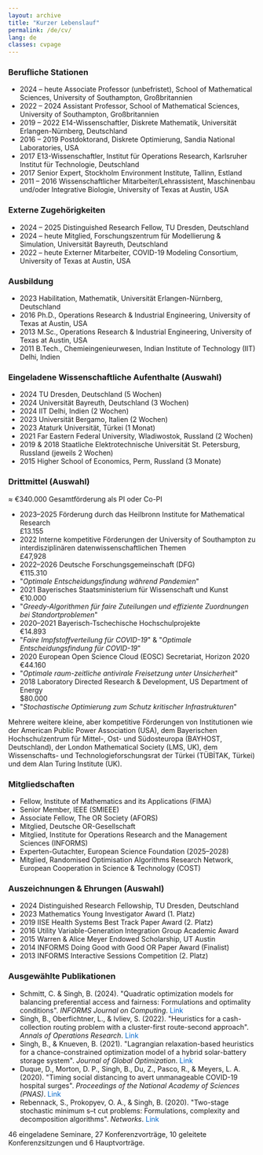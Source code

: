 ```yaml
---
layout: archive
title: "Kurzer Lebenslauf"
permalink: /de/cv/
lang: de
classes: cvpage
---
```


<style>
/* Mobile-only fix for CV year column (desktop unaffected) */
@media (max-width: 768px) {
  #cvmobile ul li {
    position: relative;
    padding-left: 7.5em;   /* left gutter for the year */
    margin-bottom: 0.5em;
  }
  #cvmobile .year {
    position: absolute;
    left: 0;
    top: 0;
    width: 7em;            /* keep years aligned; adjust if needed */
    display: inline-block;
    white-space: nowrap;   /* prevents splitting the year range */
  }
  /* Optional: nicer wrapping on narrow screens */
  #cvmobile {
    line-height: 1.45;
    overflow-wrap: anywhere;
    word-break: break-word;
    hyphens: auto;
  }
}
</style>



### Berufliche Stationen

<div id="cvmobile" class="compact-list">
<ul>
  <li><span class="year">2024 – heute</span> Associate Professor (unbefristet), School of Mathematical Sciences, University of Southampton, Großbritannien</li>
  <li><span class="year">2022 – 2024</span> Assistant Professor, School of Mathematical Sciences, University of Southampton, Großbritannien</li>
  <li><span class="year">2019 – 2022</span> E14-Wissenschaftler, Diskrete Mathematik, Universität Erlangen-Nürnberg, Deutschland</li>
  <li><span class="year">2016 – 2019</span> Postdoktorand, Diskrete Optimierung, Sandia National Laboratories, USA</li>
  <li><span class="year">2017</span> E13-Wissenschaftler, Institut für Operations Research, Karlsruher Institut für Technologie, Deutschland</li>
  <li><span class="year">2017</span> Senior Expert, Stockholm Environment Institute, Tallinn, Estland</li>
  <li><span class="year">2011 – 2016</span> Wissenschaftlicher Mitarbeiter/Lehrassistent, Maschinenbau und/oder Integrative Biologie, University of Texas at Austin, USA</li>
</ul>
</div>

### Externe Zugehörigkeiten

<div id="cvmobile" class="compact-list">
<ul>
  <li><span class="year">2024 – 2025</span> Distinguished Research Fellow, TU Dresden, Deutschland</li>
  <li><span class="year">2024 – heute</span> Mitglied, Forschungszentrum für Modellierung & Simulation, Universität Bayreuth, Deutschland</li>
  <li><span class="year">2022 – heute</span> Externer Mitarbeiter, COVID-19 Modeling Consortium, University of Texas at Austin, USA</li>
</ul>
</div>

### Ausbildung
<div id="cvmobile" class="compact-list">
<ul>
  <li><span class="year">2023</span> Habilitation, Mathematik, Universität Erlangen-Nürnberg, Deutschland</li>
  <li><span class="year">2016</span> Ph.D., Operations Research & Industrial Engineering, University of Texas at Austin, USA</li>
  <li><span class="year">2013</span> M.Sc., Operations Research & Industrial Engineering, University of Texas at Austin, USA</li>
  <li><span class="year">2011</span> B.Tech., Chemieingenieurwesen, Indian Institute of Technology (IIT) Delhi, Indien</li>
</ul>
</div>

### Eingeladene Wissenschaftliche Aufenthalte (Auswahl)
<div id="cvmobile" class="compact-list">
<ul>
  <li><span class="year">2024</span> TU Dresden, Deutschland (5 Wochen)</li>
  <li><span class="year">2024</span> Universität Bayreuth, Deutschland (3 Wochen)</li>
  <li><span class="year">2024</span> IIT Delhi, Indien (2 Wochen)</li>
  <li><span class="year">2023</span> Universität Bergamo, Italien (2 Wochen)</li>
  <li><span class="year">2023</span> Ataturk Universität, Türkei (1 Monat)</li>
  <li><span class="year">2021</span> Far Eastern Federal University, Wladiwostok, Russland (2 Wochen)</li>
  <li><span class="year">2019 & 2018</span> Staatliche Elektrotechnische Universität St. Petersburg, Russland (jeweils 2 Wochen)</li>
  <li><span class="year">2015</span> Higher School of Economics, Perm, Russland (3 Monate)</li>
</ul>
</div>

### Drittmittel (Auswahl)
≈ €340.000 Gesamtförderung als PI oder Co-PI
<div id="cvmobile" class="compact-list">
<ul>
  <li class="grant-item">
    <div class="grant-left"><span class="year">2023–2025</span> Förderung durch das Heilbronn Institute for Mathematical Research</div>
    <div class="grant-right">£13.155</div>
  </li>

  <li class="grant-item">
    <div class="grant-left"><span class="year">2022</span> Interne kompetitive Förderungen der University of Southampton zu interdisziplinären datenwissenschaftlichen Themen</div>
    <div class="grant-right">£47,928</div>
  </li>

  <li class="grant-item">
    <div class="grant-left"><span class="year">2022–2026</span> Deutsche Forschungsgemeinschaft (DFG)</div>
    <div class="grant-right">€115.310</div>
  </li>
  <li class="grant-item">
    <div class="grant-left"><span class="year"></span> "<em>Optimale Entscheidungsfindung während Pandemien</em>"</div>
  </li>

  <li class="grant-item">
    <div class="grant-left"><span class="year">2021</span> Bayerisches Staatsministerium für Wissenschaft und Kunst</div>
    <div class="grant-right">€10.000</div>
  </li>
  <li class="grant-item">
    <div class="grant-left"><span class="year"></span> "<em>Greedy-Algorithmen für faire Zuteilungen und effiziente Zuordnungen bei Standortproblemen</em>"</div>
  </li>

  <li class="grant-item">
    <div class="grant-left"><span class="year">2020–2021</span> Bayerisch-Tschechische Hochschulprojekte</div>
    <div class="grant-right">€14.893</div>
  </li>
  <li class="grant-item">
    <div class="grant-left"><span class="year"></span> "<em>Faire Impfstoffverteilung für COVID-19</em>" & "<em>Optimale Entscheidungsfindung für COVID-19</em>"</div>
  </li>

  <li class="grant-item">
    <div class="grant-left"><span class="year">2020</span> European Open Science Cloud (EOSC) Secretariat, Horizon 2020</div>
    <div class="grant-right">€44.160</div>
  </li>
  <li class="grant-item">
    <div class="grant-left"><span class="year"></span> "<em>Optimale raum-zeitliche antivirale Freisetzung unter Unsicherheit</em>"</div>
  </li>

  <li class="grant-item">
    <div class="grant-left"><span class="year">2018</span> Laboratory Directed Research & Development, US Department of Energy</div>
    <div class="grant-right">$80.000</div>
  </li>
  <li class="grant-item">
    <div class="grant-left"><span class="year"></span> "<em>Stochastische Optimierung zum Schutz kritischer Infrastrukturen</em>"</div>
  </li>
</ul>
</div>

Mehrere weitere kleine, aber kompetitive Förderungen von Institutionen wie der American Public Power Association (USA), dem Bayerischen Hochschulzentrum für Mittel-, Ost- und Südosteuropa (BAYHOST, Deutschland), der London Mathematical Society (LMS, UK), dem Wissenschafts- und Technologieforschungsrat der Türkei (TÜBİTAK, Türkei) und dem Alan Turing Institute (UK).

### Mitgliedschaften
<div class="compact-list">
<ul>
  <li>Fellow, Institute of Mathematics and its Applications (FIMA)</li>
  <li>Senior Member, IEEE (SMIEEE)</li>
  <li>Associate Fellow, The OR Society (AFORS)</li>
  <li>Mitglied, Deutsche OR-Gesellschaft</li>
  <li>Mitglied, Institute for Operations Research and the Management Sciences (INFORMS)</li>
  <li>Experten-Gutachter, European Science Foundation (2025–2028)</li>
  <li>Mitglied, Randomised Optimisation Algorithms Research Network, European Cooperation in Science & Technology (COST)</li>
</ul>
</div>

### Auszeichnungen & Ehrungen (Auswahl)
<div id="cvmobile" class="compact-list">
<ul>
  <li><span class="year">2024</span> Distinguished Research Fellowship, TU Dresden, Deutschland</li>
  <li><span class="year">2023</span> Mathematics Young Investigator Award (1. Platz)</li>
  <li><span class="year">2019</span> IISE Health Systems Best Track Paper Award (2. Platz)</li>
  <li><span class="year">2016</span> Utility Variable-Generation Integration Group Academic Award</li>
  <li><span class="year">2015</span> Warren & Alice Meyer Endowed Scholarship, UT Austin</li>
  <li><span class="year">2014</span> INFORMS Doing Good with Good OR Paper Award (Finalist)</li>
  <li><span class="year">2013</span> INFORMS Interactive Sessions Competition (2. Platz)</li>
</ul>
</div>

### Ausgewählte Publikationen

<div class="compact-list square-bullets">
<ul>
  <li>Schmitt, C. & Singh, B. (2024). "Quadratic optimization models for balancing preferential access and fairness: Formulations and optimality conditions". <i>INFORMS Journal on Computing</i>. <a href="https://pubsonline.informs.org/doi/10.1287/ijoc.2022.0308" style="color: #0066cc; text-decoration: none;">Link</a></li>
  <li>Singh, B., Oberfichtner, L., & Ivliev, S. (2022). "Heuristics for a cash-collection routing problem with a cluster-first route-second approach". <i>Annals of Operations Research</i>. <a href="https://link.springer.com/article/10.1007/s10479-022-04883-1" style="color: #0066cc; text-decoration: none;">Link</a></li>
  <li>Singh, B., & Knueven, B. (2021). "Lagrangian relaxation-based heuristics for a chance-constrained optimization model of a hybrid solar-battery storage system". <i>Journal of Global Optimization</i>. <a href="https://link.springer.com/article/10.1007/s10898-021-01041-y" style="color: #0066cc; text-decoration: none;">Link</a></li>
  <li>Duque, D., Morton, D. P., Singh, B., Du, Z., Pasco, R., & Meyers, L. A. (2020). "Timing social distancing to avert unmanageable COVID-19 hospital surges". <i>Proceedings of the National Academy of Sciences (PNAS)</i>. <a href="https://www.pnas.org/doi/10.1073/pnas.2009033117" style="color: #0066cc; text-decoration: none;">Link</a></li>
  <li>Rebennack, S., Prokopyev, O. A., & Singh, B. (2020). "Two-stage stochastic minimum s–t cut problems: Formulations, complexity and decomposition algorithms". <i>Networks</i>. <a href="https://onlinelibrary.wiley.com/doi/full/10.1002/net.21922" style="color: #0066cc; text-decoration: none;">Link</a></li>
</ul>
</div>

46 eingeladene Seminare, 27 Konferenzvorträge, 10 geleitete Konferenzsitzungen und 6 Hauptvorträge.